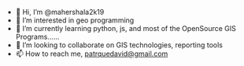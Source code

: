 - 👋 Hi, I’m @mahershala2k19
- 👀 I’m interested in geo programming
- 🌱 I’m currently learning python, js, and most of the OpenSource GIS Programs...... 
- 💞️ I’m looking to collaborate on GIS technologies, reporting tools
- 📫 How to reach me,  patrquedavid@gmail.com

<!---
mahershala2k19/mahershala2k19 is a ✨ special ✨ repository because its `README.md` (this file) appears on your GitHub profile.
You can click the Preview link to take a look at your changes.
--->
